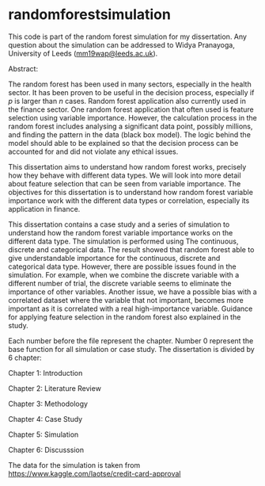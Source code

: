# randomforestsimulation
This code is part of the random forest simulation for my dissertation. Any question about the simulation can be addressed to Widya Pranayoga, University of Leeds (mm19wap@leeds.ac.uk).

Abstract:

The random forest has been used in many sectors, especially in the health sector. It has been proven to be useful in the decision process, especially if $p$ is larger than $n$ cases. Random forest application also currently used in the finance sector. One random forest application that often used is feature selection using variable importance. However, the calculation process in the random forest includes analysing a significant data point, possibly millions, and finding the pattern in the data (black box model). The logic behind the model should able to be explained so that the decision process can be accounted for and did not violate any ethical issues. 

This dissertation aims to understand how random forest works, precisely how they behave with different data types. We will look into more detail about feature selection that can be seen from variable importance. The objectives for this dissertation is to understand how random forest variable importance work with the different data types or correlation, especially its application in finance.

This dissertation contains a case study and a series of simulation to understand how the random forest variable importance works on the different data type. The simulation is performed using The continuous, discrete and categorical data. The result showed that random forest able to give understandable importance for the continuous, discrete and categorical data type. However, there are possible issues found in the simulation. For example, when we combine the discrete variable with a different number of trial, the discrete variable seems to eliminate the importance of other variables. Another issue, we have a possible bias with a correlated dataset where the variable that not important, becomes more important as it is correlated with a real high-importance variable. Guidance for applying feature selection in the random forest also explained in the study.

Each number before the file represent the chapter. Number 0 represent the base function for all simulation or case study. The dissertation is divided by 6 chapter:

Chapter 1: Introduction

Chapter 2: Literature Review

Chapter 3: Methodology

Chapter 4: Case Study

Chapter 5: Simulation

Chapter 6: Discusssion

The data for the simulation is taken from https://www.kaggle.com/laotse/credit-card-approval
